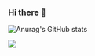 ### Hi there 👋

![Anurag's GitHub stats](https://github-readme-stats.vercel.app/api?username=KoxSosen&show_icons=true&theme=radical)

![](https://komarev.com/ghpvc/?username=KoxSosen&color=yellowgreen)

<!--
**KoxSosen/KoxSosen** is a ✨ _special_ ✨ repository because its `README.md` (this file) appears on your GitHub profile.

Here are some ideas to get you started:

- 🔭 I’m currently working on ...
- 🌱 I’m currently learning ...
- 👯 I’m looking to collaborate on ...
- 🤔 I’m looking for help with ...
- 💬 Ask me about ...
- 📫 How to reach me: ...
- 😄 Pronouns: ...
- ⚡ Fun fact: ...
-->
